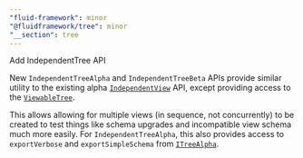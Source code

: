 ```yaml
---
"fluid-framework": minor
"@fluidframework/tree": minor
"__section": tree
---
```

Add IndependentTree API

New `IndependentTreeAlpha` and `IndependentTreeBeta` APIs provide similar utility to the existing alpha [`IndependentView`](https://fluidframework.com/docs/api/tree#independentview-function) API, except providing access to the [`ViewableTree`](https://fluidframework.com/docs/api/fluid-framework/viewabletree-interface).

This allows allowing for multiple views (in sequence, not concurrently) to be created to test things like schema upgrades and incompatible view schema much more easily.
For `IndependentTreeAlpha`, this also provides access to `exportVerbose` and `exportSimpleSchema` from [`ITreeAlpha`](https://fluidframework.com/docs/api/tree/itreealpha-interface).
